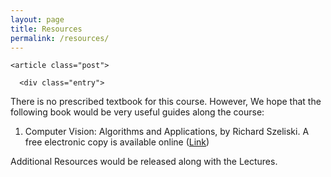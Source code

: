 ```yaml
---
layout: page
title: Resources
permalink: /resources/
---
```



<div class="posts">

    <article class="post">

      <div class="entry">

<p>There is no prescribed textbook for this course. However, We hope that the following book would be very useful guides along the course:
</p>
<ol>
<li>Computer Vision: Algorithms and Applications, by Richard Szeliski. A free electronic copy is available online (<a href="http://szeliski.org/Book/" target="_blank">Link</a>)</li>
</ol>
<p>Additional Resources would be released along with the Lectures.</p>
      </div>
    </article>
</div>
